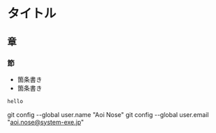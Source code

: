 # タイトル
## 章
### 節
- 箇条書き
- 箇条書き
```Java
hello
```

git config --global user.name "Aoi Nose"
git config --global user.email "aoi.nose@system-exe.jp"